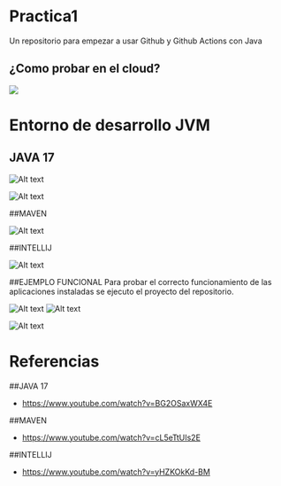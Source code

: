 # Practica1

Un repositorio para empezar a usar Github y Github Actions con Java

## ¿Como probar en el cloud?

[![](https://gitpod.io/button/open-in-gitpod.svg)](https://gitpod.io/#https://github.com/gitt-3-pat/hello-world)

# Entorno de desarrollo JVM
## JAVA 17

![Alt text](https://github.com/Jeni98/Imagenes/blob/f442ca2c61535437ec2bf71c78387e46a5fcfcbb/pruebajava.PNG "Instalacion completada")

![Alt text](https://github.com/Jeni98/Imagenes/blob/b178680015569adf7bbe26d23592179e37186ed5/confirmacionjava.PNG "Instalacion completada")

##MAVEN

![Alt text](https://github.com/Jeni98/Imagenes/blob/815d7dfb252dfbfc5634c541ac4af7e159bb17c1/confirmacionmvn.PNG "Instalacion completada")

##INTELLIJ

![Alt text](https://github.com/Jeni98/Imagenes/blob/da96848e9e3b01f1743ad379d0e60a52efb75595/pruevaintellij.PNG "Instalacion completada")

##EJEMPLO FUNCIONAL
Para probar el correcto funcionamiento de las aplicaciones instaladas se ejecuto el proyecto del repositorio.

![Alt text](https://github.com/Jeni98/Imagenes/blob/85fce610842a336f28def7669cce884cdd31fcc9/ejemploprueba.PNG "Prueba")
![Alt text](https://github.com/Jeni98/Imagenes/blob/85fce610842a336f28def7669cce884cdd31fcc9/ejeprueba1.PNG "Prueba")

![Alt text](https://github.com/Jeni98/Imagenes/blob/85fce610842a336f28def7669cce884cdd31fcc9/ejeprueba2.PNG "Prueba")

# Referencias
##JAVA 17
- https://www.youtube.com/watch?v=BG2OSaxWX4E

##MAVEN
- https://www.youtube.com/watch?v=cL5eTtUIs2E

##INTELLIJ
- https://www.youtube.com/watch?v=yHZKOkKd-BM
